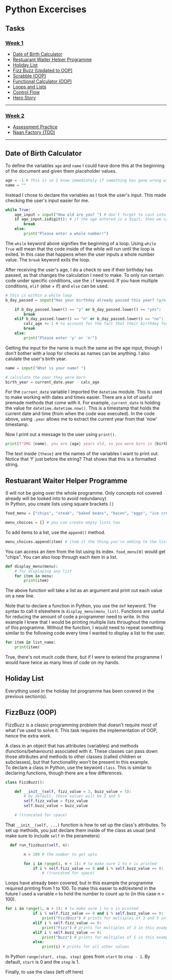 # Python Excercises
## Tasks
### [Week 1](./week_1/)
- [Date of Birth Calculator](./week_1/birth_date_calculator.py)
- [Restuarant Waiter Helper Programme](./week_1/restuarant_helper.py)
- [Holiday List](./week_1/holiday_list.py)
- [Fizz Buzz (Updated to OOP)](./week_1/fizzbuzz.py)
- [Scrabble (OOP)](./week_1/scrabble.py)
- [Functional Calculator (OOP)](./week_1/functional_calculator.py)
- [Loops and Lists](./week_1/loops_and_lists.py)
- [Control Flow](./week_1/control_flow.py)
- [Hero Story](./week_1/hero_story.py)  
---
### [Week 2](.week_2)
- [Assessment Practice](./week_2/assessment_practice)
- [Naan Factory (TDD)](./week_2/test_naan_factory.py)
---
## Date of Birth Calculator
To define the variables ``age`` and ``name`` I could have done this at the beginning of the document and given them placeholder values.
```python
age = -1 # This is so I know immediately if something has gone wrong with later assignments
name = ""
```

Instead I chose to declare the variables as I took the user's input. This made checking the user's input easier for me.
```python
while True:
    age_input = input("How old are you? ") # don't forget to cast into an int!
    if age_input.isdigit(): # if the age entered is a digit, then we can move onto the next part of the programme
        break
    else:
        print("Please enter a whole number!")
```

The ``while`` keyword above signifies the beginning of a loop. Using ``while True`` will mean that the code inside of the while will run until the loop is exited. In this case that happens when the user inputs a whole number value. The ``break`` keyword exits the loop.  

After receiving the user's age, I do a check to see if their birthday has passed, as that changes the calculation I need to make. To only run certain code under specific conditions, use the ``if`` keyword. If you have multiple conditions, ``elif`` (else + if) and ``else`` can be used.
```python
# this is within a while loop
b_day_passed = input("Has your birthday already passed this year? (y/n) ")

    if b_day_passed.lower() == "y" or b_day_passed.lower() == "yes":
        break
    elif b_day_passed.lower() == "n" or b_day_passed.lower() == "no":
        calc_age += 1 # to account for the fact that their birthday for this year hasn't passed
        break
    else:
        print("Please enter 'y' or 'n'")
```

Getting the input for the name is much the same as the age input, though I don't bother with a loop for checks as names can be anything. I also calulate the user's birth year.
```python
name = input("What is your name? ")

# calculate the year they were born
birth_year = current_date.year - calc_age
```
For the ``current_date`` variable I imported the ``datetime`` module. This is used to make working with dates and times easier. There are a lot of useful premade methods that come with it. For example, ``current_date`` is holding the value for ``datetime.datetime.now()``. This is a timestamp that holds the current date and time (from when the code was executed). In the code above, using ``.year`` allows me to extract the current year from that 'now' timestamp.  
  
  Now I print out a message to the user using ``print()``.
```python
print(f"OMG {name}, you are {age} years old, so you were born in {birth_year}")
```
The text inside ``{these}`` are the names of the variables I want to print out. Notice that 'f' just before the string? That shows that this is a formatted string.  

## Restuarant Waiter Helper Programme
(I will not be going over the whole programme. Only concepts not covered already will be looked into to avoid redundancy)  
In Python, you create lists using square brackets ``[]``
```python
food_menu = ["chips", "steak", "baked beans", "bacon", "eggs", "ice cream", "curly fries"]

menu_choices = [] # you can create empty lists too
```

To add items to a list, use the ``append()`` method.
```python
menu_choices.append(item) # item it the thing you're adding to the list
```
You can access an item from the list using its index. ``food_menu[0]`` would get "chips". You can also loop through each item in a list.
```python
def display_menu(menu):
    # for displaying any list
    for item in menu:
        print(item)
```
The above function will take a list as an argument and print out each value on a new line.  

Note that to declare a function in Python, you use the ``def`` keyword. The syntax to call it elsewhere is ``display_menu(menu_list)``. Functions are useful for reducing the amount of code a programmer need to write. In this example I knew that I would be printing multiple lists throughout the runtime of this programme. Without the function, I would need to repeat something similar to the following code every time I wanted to display a list to the user.
```python
for item in list_name:
    print(item)
```
True, there's not much code there, but if I were to extend the programme I would have twice as many lines of code on my hands.

## Holiday List
Everything used in the holiday list programme has been covered in the previous section(s).

## FizzBuzz (OOP)
FizzBuzz is a classic programming problem that doesn't require most of what I've used to solve it. This task requires the implementation of OOP, hence the extra work.  

A class in an object that has attributes (variables) and methods (functions/behaviours) associated with it. These classes can pass down those attributes and methods to other classes (called children or subclasses), but that functionallity won't be present in this example.  
To declare a class in Python, use the keyword ``class``. This is similar to declaring functions, though there are a few differences.
```python
class FizzBuzz():

    def __init__(self, fizz_value = 3, buzz_value = 5):
        # by default, these values will be 3 and 5
        self.fizz_value = fizz_value
        self.buzz_value = buzz_value

    # (truncated for space)
```
That ``__init__(self, ...)`` function is how to set up the class's attributes. To set up methods, you just declare them inside of the class as usual (and make sure to include ``self`` in the perameters)
```python
  def run_fizzbuzz(self, n):

        n = 100 # the number to get upto

        for i in range(1, n + 1): # to make sure 1 to n is printed
            if i % self.fizz_value == 0 and i % self.buzz_value == 0:
                # (truncated for space)
```
Loops have already been covered, but in this example the programme required printing from 1 to 100. To make this easier to edit/extend in the future I used a variable ``n`` to hold the number to count up to (in this case n = 100).  
```python
for i in range(1, n + 1): # to make sure 1 to n is printed
            if i % self.fizz_value == 0 and i % self.buzz_value == 0:
                print("FizzBuzz") # prints for multiples of 3 and 5 in this example
            elif i % self.fizz_value == 0:
                print("Fizz") # prints for multiples of 3 in this example
            elif i % self.buzz_value == 0:
                print("Buzz") # prints for multiples of 5 in this example
            else:
                print(i) # prints for all other values
```
In Python ``range(start, stop, step)`` goes from ``start`` to ``stop - 1``. By default, ``start`` is 0 and the ``step`` is 1.  

Finally, to use the class (left off here)